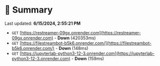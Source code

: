 # 📖 Summary
Last updated: **6/15/2024, 2:55:21 PM**

- `GET` [https://restreamer-09gx.onrender.com](https://restreamer-09gx.onrender.com) - **Down** (420353ms)
- `GET` [https://filestreambot-b5k6.onrender.com/](https://filestreambot-b5k6.onrender.com/) - **Down** (148ms)
- `GET` [https://jupyterlab-python3-12-3.onrender.com](https://jupyterlab-python3-12-3.onrender.com) - **Down** (159ms)
